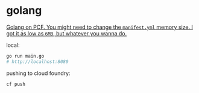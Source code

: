 # golang

[Golang on PCF. You might need to change the `manifest.yml` memory size. I got it as low as `6MB`, but whatever you wanna do.](https://docs.cloudfoundry.org/buildpacks/go/index.html)

local:

```bash
go run main.go
# http://localhost:8080
```

pushing to cloud foundry:

```bash
cf push
```
